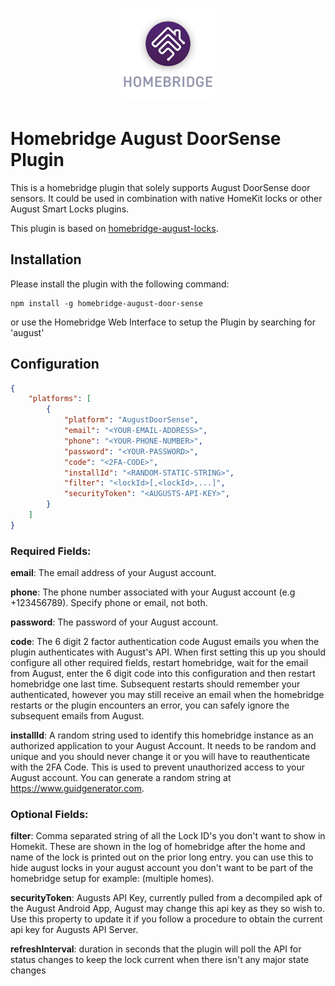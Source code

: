 <p align="center">
<img src="https://github.com/homebridge/branding/raw/master/logos/homebridge-wordmark-logo-vertical.png" width="150">
</p>

# Homebridge August DoorSense Plugin

This is a homebridge plugin that solely supports August DoorSense door sensors. It could be used in combination with native HomeKit locks or other August Smart Locks plugins.

This plugin is based on [homebridge-august-locks](https://github.com/nnance/homebridge-august-locks).

## Installation

Please install the plugin with the following command:

```
npm install -g homebridge-august-door-sense
```

or use the Homebridge Web Interface to setup the Plugin by searching for 'august'

## Configuration

```json
{
    "platforms": [
        {
            "platform": "AugustDoorSense",
            "email": "<YOUR-EMAIL-ADDRESS>",
            "phone": "<YOUR-PHONE-NUMBER>",
            "password": "<YOUR-PASSWORD>",
            "code": "<2FA-CODE>",
            "installId": "<RANDOM-STATIC-STRING>",
            "filter": "<lockId>[,<lockId>,...]",
            "securityToken": "<AUGUSTS-API-KEY>",
        }
    ]
}
```
### Required Fields:

**email**: The email address of your August account.

**phone**: The phone number associated with your August account (e.g +123456789). Specify phone or email, not both. 

**password**: The password of your August account.

**code**: The 6 digit 2 factor authentication code August emails you when the plugin authenticates with August's API. When first setting this up you should configure all other required fields, restart homebridge, wait for the email from August, enter the 6 digit code into this configuration and then restart homebridge one last time. Subsequent restarts should remember your authenticated, however you may still receive an email when the homebridge restarts or the plugin encounters an error, you can safely ignore the subsequent emails from August.

**installId**: A random string used to identify this homebridge instance as an authorized application to your August Account. It needs to be random and unique and you should never change it or you will have to reauthenticate with the 2FA Code.  This is used to prevent unauthorized access to your August account.  You can generate a random string at https://www.guidgenerator.com.

### Optional Fields:

**filter**: Comma separated string of all the Lock ID's you don't want to show in Homekit. These are shown in the log of homebridge after the home and name of the lock is printed out on the prior long entry. you can use this to hide august locks in your august account you don't want to be part of the homebridge setup for example: (multiple homes).

**securityToken**: Augusts API Key, currently pulled from a decompiled apk of the August Android App, August may change this api key as they so wish to. Use this property to update it if you follow a procedure to obtain the current api key for Augusts API Server.

**refreshInterval**: duration in seconds that the plugin will poll the API for status changes to keep the lock current when there isn't any major state changes
